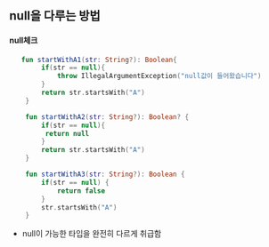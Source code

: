 ## null을 다루는 방법

#### null체크

```kotlin
   fun startWithA1(str: String?): Boolean{
        if(str == null){
            throw IllegalArgumentException("null값이 들어왔습니다")
        }
        return str.startsWith("A")
    }
```

```kotlin
    fun startWithA2(str: String?): Boolean? {
        if(str == null){
         return null
        }
        return str.startsWith("A")
    }
```

```kotlin
    fun startWithA3(str: String?): Boolean {
        if(str == null) {
            return false
        }
        str.startsWith("A")
    }
```

- null이 가능한 타입을 완전히 다르게 취급함